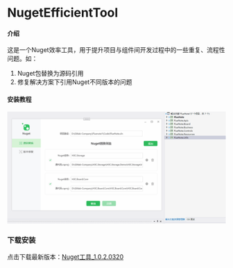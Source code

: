 # NugetEfficientTool

#### 介绍
这是一个Nuget效率工具，用于提升项目与组件间开发过程中的一些重复、流程性问题。如：
1. Nuget包替换为源码引用
2. 修复解决方案下引用Nuget不同版本的问题


#### 安装教程
![使用指导](Readme/introduction.gif)

### 下载安装
点击下载最新版本：[Nuget工具_1.0.2.0320](/Readme/Nuget.exe)
